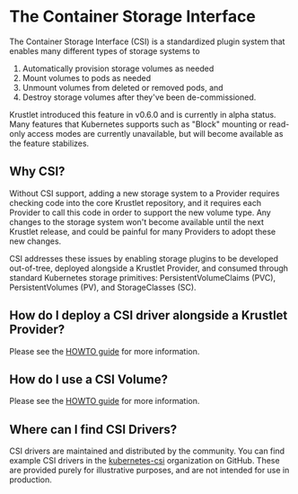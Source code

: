 # The Container Storage Interface

The Container Storage Interface (CSI) is a standardized plugin system that
enables many different types of storage systems to

1. Automatically provision storage volumes as needed
1. Mount volumes to pods as needed
1. Unmount volumes from deleted or removed pods, and
1. Destroy storage volumes after they've been de-commissioned.

Krustlet introduced this feature in v0.6.0 and is currently in alpha status.
Many features that Kubernetes supports such as "Block" mounting or read-only
access modes are currently unavailable, but will become available as the feature
stabilizes.

## Why CSI?

Without CSI support, adding a new storage system to a Provider requires checking
code into the core Krustlet repository, and it requires each Provider to call
this code in order to support the new volume type. Any changes to the storage
system won't become available until the next Krustlet release, and could be
painful for many Providers to adopt these new changes.

CSI addresses these issues by enabling storage plugins to be developed
out-of-tree, deployed alongside a Krustlet Provider, and consumed through
standard Kubernetes storage primitives: PersistentVolumeClaims (PVC),
PersistentVolumes (PV), and StorageClasses (SC).

## How do I deploy a CSI driver alongside a Krustlet Provider?

Please see the [HOWTO guide](../howto/csi.md) for more information.

## How do I use a CSI Volume?

Please see the [HOWTO guide](../howto/csi.md) for more information.

## Where can I find CSI Drivers?

CSI drivers are maintained and distributed by the community. You can find
example CSI drivers in the [kubernetes-csi](https://github.com/kubernetes-csi)
organization on GitHub. These are provided purely for illustrative purposes, and
are not intended for use in production.
